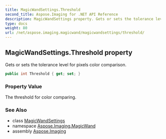 ```yaml
---
title: MagicWandSettings.Threshold
second_title: Aspose.Imaging for .NET API Reference
description: MagicWandSettings property. Gets or sets the tolerance level for pixels color comparison
type: docs
weight: 80
url: /net/aspose.imaging.magicwand/magicwandsettings/threshold/
---
```

## MagicWandSettings.Threshold property

Gets or sets the tolerance level for pixels color comparison.

```csharp
public int Threshold { get; set; }
```

### Property Value

The threshold for color comparing.

### See Also

* class [MagicWandSettings](../)
* namespace [Aspose.Imaging.MagicWand](../../magicwandsettings/)
* assembly [Aspose.Imaging](../../../)


